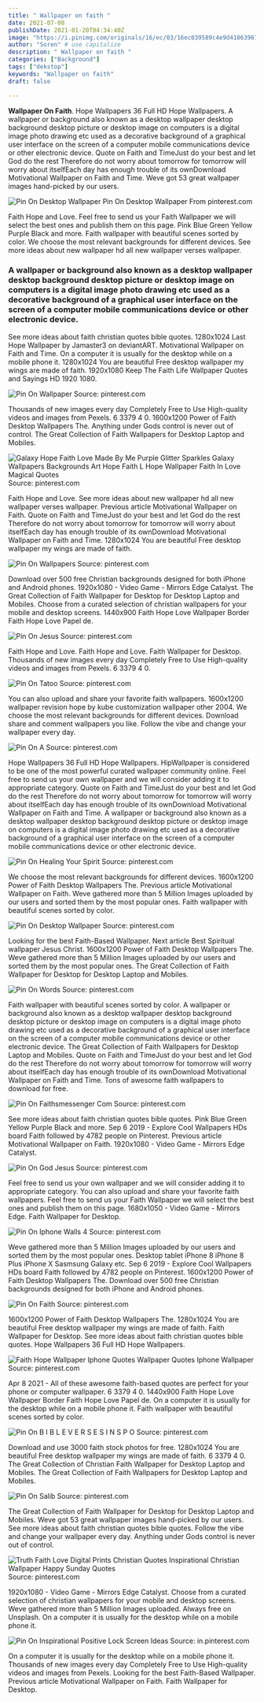 ```yaml
---
title: " Wallpaper on faith "
date: 2021-07-08
publishDate: 2021-01-20T04:34:40Z
image: "https://i.pinimg.com/originals/16/ec/03/16ec039589c4e9d4106396778c6a2357.jpg"
author: "Soren" # use capitalize
description: " Wallpaper on faith "
categories: ["Background"]
tags: ["dekstop"]
keywords: "Wallpaper on faith"
draft: false

---
```



**Wallpaper On Faith**. Hope Wallpapers 36 Full HD Hope Wallpapers. A wallpaper or background also known as a desktop wallpaper desktop background desktop picture or desktop image on computers is a digital image photo drawing etc used as a decorative background of a graphical user interface on the screen of a computer mobile communications device or other electronic device. Quote on Faith and TimeJust do your best and let God do the rest Therefore do not worry about tomorrow for tomorrow will worry about itselfEach day has enough trouble of its ownDownload Motivational Wallpaper on Faith and Time. Weve got 53 great wallpaper images hand-picked by our users.

![Pin On Desktop Wallpaper](https://i.pinimg.com/originals/3b/e0/56/3be056d950a888cf4206f957c62d31c9.jpg "Pin On Desktop Wallpaper")
Pin On Desktop Wallpaper From pinterest.com


Faith Hope and Love. Feel free to send us your Faith Wallpaper we will select the best ones and publish them on this page. Pink Blue Green Yellow Purple Black and more. Faith wallpaper with beautiful scenes sorted by color. We choose the most relevant backgrounds for different devices. See more ideas about new wallpaper hd all new wallpaper verses wallpaper.

### A wallpaper or background also known as a desktop wallpaper desktop background desktop picture or desktop image on computers is a digital image photo drawing etc used as a decorative background of a graphical user interface on the screen of a computer mobile communications device or other electronic device.

See more ideas about faith christian quotes bible quotes. 1280x1024 Last Hope Wallpaper by Jamaster3 on deviantART. Motivational Wallpaper on Faith and Time. On a computer it is usually for the desktop while on a mobile phone it. 1280x1024 You are beautiful Free desktop wallpaper my wings are made of faith. 1920x1080 Keep The Faith Life Wallpaper Quotes and Sayings HD 1920 1080.


![Pin On Wallpaper](https://i.pinimg.com/474x/9e/9b/a5/9e9ba5f9d0ea15ca39ac8212b790c720.jpg "Pin On Wallpaper")
Source: pinterest.com

Thousands of new images every day Completely Free to Use High-quality videos and images from Pexels. 6 3379 4 0. 1600x1200 Power of Faith Desktop Wallpapers The. Anything under Gods control is never out of control. The Great Collection of Faith Wallpapers for Desktop Laptop and Mobiles.

![Galaxy Hope Faith Love Made By Me Purple Glitter Sparkles Galaxy Wallpapers Backgrounds Art Hope Faith L Hope Wallpaper Faith In Love Magical Quotes](https://i.pinimg.com/736x/0e/86/ab/0e86ab30425e596885581e8f2760cd2c.jpg "Galaxy Hope Faith Love Made By Me Purple Glitter Sparkles Galaxy Wallpapers Backgrounds Art Hope Faith L Hope Wallpaper Faith In Love Magical Quotes")
Source: pinterest.com

Faith Hope and Love. See more ideas about new wallpaper hd all new wallpaper verses wallpaper. Previous article Motivational Wallpaper on Faith. Quote on Faith and TimeJust do your best and let God do the rest Therefore do not worry about tomorrow for tomorrow will worry about itselfEach day has enough trouble of its ownDownload Motivational Wallpaper on Faith and Time. 1280x1024 You are beautiful Free desktop wallpaper my wings are made of faith.

![Pin On Wallpapers](https://i.pinimg.com/originals/80/55/0c/80550cca61ad46a9126a8b624e103dd0.jpg "Pin On Wallpapers")
Source: pinterest.com

Download over 500 free Christian backgrounds designed for both iPhone and Android phones. 1920x1080 - Video Game - Mirrors Edge Catalyst. The Great Collection of Faith Wallpaper for Desktop for Desktop Laptop and Mobiles. Choose from a curated selection of christian wallpapers for your mobile and desktop screens. 1440x900 Faith Hope Love Wallpaper Border Faith Hope Love Papel de.

![Pin On Jesus](https://i.pinimg.com/originals/11/bf/2c/11bf2c84fe9b62f90692a32e04ab28c1.jpg "Pin On Jesus")
Source: pinterest.com

Faith Hope and Love. Faith Hope and Love. Faith Wallpaper for Desktop. Thousands of new images every day Completely Free to Use High-quality videos and images from Pexels. 6 3379 4 0.

![Pin On Tatoo](https://i.pinimg.com/originals/d0/2b/14/d02b144e63c61fc90b4b884577fe3167.jpg "Pin On Tatoo")
Source: pinterest.com

You can also upload and share your favorite faith wallpapers. 1600x1200 wallpaper revision hope by kube customization wallpaper other 2004. We choose the most relevant backgrounds for different devices. Download share and comment wallpapers you like. Follow the vibe and change your wallpaper every day.

![Pin On A](https://i.pinimg.com/originals/8c/83/d4/8c83d42612d690b073fc2da7c31c7600.jpg "Pin On A")
Source: pinterest.com

Hope Wallpapers 36 Full HD Hope Wallpapers. HipWallpaper is considered to be one of the most powerful curated wallpaper community online. Feel free to send us your own wallpaper and we will consider adding it to appropriate category. Quote on Faith and TimeJust do your best and let God do the rest Therefore do not worry about tomorrow for tomorrow will worry about itselfEach day has enough trouble of its ownDownload Motivational Wallpaper on Faith and Time. A wallpaper or background also known as a desktop wallpaper desktop background desktop picture or desktop image on computers is a digital image photo drawing etc used as a decorative background of a graphical user interface on the screen of a computer mobile communications device or other electronic device.

![Pin On Healing Your Spirit](https://i.pinimg.com/474x/ce/e8/c4/cee8c4dd049f223b4921d41ea2d44220.jpg "Pin On Healing Your Spirit")
Source: pinterest.com

We choose the most relevant backgrounds for different devices. 1600x1200 Power of Faith Desktop Wallpapers The. Previous article Motivational Wallpaper on Faith. Weve gathered more than 5 Million Images uploaded by our users and sorted them by the most popular ones. Faith wallpaper with beautiful scenes sorted by color.

![Pin On Desktop Wallpaper](https://i.pinimg.com/originals/3b/e0/56/3be056d950a888cf4206f957c62d31c9.jpg "Pin On Desktop Wallpaper")
Source: pinterest.com

Looking for the best Faith-Based Wallpaper. Next article Best Spiritual wallpaper Jesus Christ. 1600x1200 Power of Faith Desktop Wallpapers The. Weve gathered more than 5 Million Images uploaded by our users and sorted them by the most popular ones. The Great Collection of Faith Wallpaper for Desktop for Desktop Laptop and Mobiles.

![Pin On Words](https://i.pinimg.com/736x/60/5a/22/605a22a304aa67256dc7171a91d43e28.jpg "Pin On Words")
Source: pinterest.com

Faith wallpaper with beautiful scenes sorted by color. A wallpaper or background also known as a desktop wallpaper desktop background desktop picture or desktop image on computers is a digital image photo drawing etc used as a decorative background of a graphical user interface on the screen of a computer mobile communications device or other electronic device. The Great Collection of Faith Wallpapers for Desktop Laptop and Mobiles. Quote on Faith and TimeJust do your best and let God do the rest Therefore do not worry about tomorrow for tomorrow will worry about itselfEach day has enough trouble of its ownDownload Motivational Wallpaper on Faith and Time. Tons of awesome faith wallpapers to download for free.

![Pin On Faithsmessenger Com](https://i.pinimg.com/736x/ed/02/ae/ed02ae2d86a61b87caf201e2cd0531fe.jpg "Pin On Faithsmessenger Com")
Source: pinterest.com

See more ideas about faith christian quotes bible quotes. Pink Blue Green Yellow Purple Black and more. Sep 6 2019 - Explore Cool Wallpapers HDs board Faith followed by 4782 people on Pinterest. Previous article Motivational Wallpaper on Faith. 1920x1080 - Video Game - Mirrors Edge Catalyst.

![Pin On God Jesus](https://i.pinimg.com/originals/87/b8/b9/87b8b90fb6934110faa046f575382eae.png "Pin On God Jesus")
Source: pinterest.com

Feel free to send us your own wallpaper and we will consider adding it to appropriate category. You can also upload and share your favorite faith wallpapers. Feel free to send us your Faith Wallpaper we will select the best ones and publish them on this page. 1680x1050 - Video Game - Mirrors Edge. Faith Wallpaper for Desktop.

![Pin On Iphone Walls 4](https://i.pinimg.com/originals/a6/3f/3c/a63f3ca6b99a9bfd6b353adbd52166a1.jpg "Pin On Iphone Walls 4")
Source: pinterest.com

Weve gathered more than 5 Million Images uploaded by our users and sorted them by the most popular ones. Desktop tablet iPhone 8 iPhone 8 Plus iPhone X Sasmsung Galaxy etc. Sep 6 2019 - Explore Cool Wallpapers HDs board Faith followed by 4782 people on Pinterest. 1600x1200 Power of Faith Desktop Wallpapers The. Download over 500 free Christian backgrounds designed for both iPhone and Android phones.

![Pin On Faith](https://i.pinimg.com/originals/7b/1f/d4/7b1fd4ae58d710fc264790a1303e52e6.jpg "Pin On Faith")
Source: pinterest.com

1600x1200 Power of Faith Desktop Wallpapers The. 1280x1024 You are beautiful Free desktop wallpaper my wings are made of faith. Faith Wallpaper for Desktop. See more ideas about faith christian quotes bible quotes. Hope Wallpapers 36 Full HD Hope Wallpapers.

![Faith Hope Wallpaper Iphone Quotes Wallpaper Quotes Iphone Wallpaper](https://i.pinimg.com/originals/d2/13/f0/d213f0190c385be56911d126fba35dfe.jpg "Faith Hope Wallpaper Iphone Quotes Wallpaper Quotes Iphone Wallpaper")
Source: pinterest.com

Apr 8 2021 - All of these awesome faith-based quotes are perfect for your phone or computer wallpaper. 6 3379 4 0. 1440x900 Faith Hope Love Wallpaper Border Faith Hope Love Papel de. On a computer it is usually for the desktop while on a mobile phone it. Faith wallpaper with beautiful scenes sorted by color.

![Pin On B I B L E V E R S E S I N S P O](https://i.pinimg.com/originals/4e/a3/f5/4ea3f5bad6feeab362e62d082370b485.jpg "Pin On B I B L E V E R S E S I N S P O")
Source: pinterest.com

Download and use 3000 faith stock photos for free. 1280x1024 You are beautiful Free desktop wallpaper my wings are made of faith. 6 3379 4 0. The Great Collection of Christian Faith Wallpaper for Desktop Laptop and Mobiles. The Great Collection of Faith Wallpapers for Desktop Laptop and Mobiles.

![Pin On Salib](https://i.pinimg.com/originals/7f/ac/71/7fac71c9665640addc733d37232b33c2.jpg "Pin On Salib")
Source: pinterest.com

The Great Collection of Faith Wallpaper for Desktop for Desktop Laptop and Mobiles. Weve got 53 great wallpaper images hand-picked by our users. See more ideas about faith christian quotes bible quotes. Follow the vibe and change your wallpaper every day. Anything under Gods control is never out of control.

![Truth Faith Love Digital Prints Christian Quotes Inspirational Christian Wallpaper Happy Sunday Quotes](https://i.pinimg.com/originals/88/02/bb/8802bbdd885599e755e918a1da389094.jpg "Truth Faith Love Digital Prints Christian Quotes Inspirational Christian Wallpaper Happy Sunday Quotes")
Source: pinterest.com

1920x1080 - Video Game - Mirrors Edge Catalyst. Choose from a curated selection of christian wallpapers for your mobile and desktop screens. Weve gathered more than 5 Million Images uploaded. Always free on Unsplash. On a computer it is usually for the desktop while on a mobile phone it.

![Pin On Inspirational Positive Lock Screen Ideas](https://i.pinimg.com/originals/16/ec/03/16ec039589c4e9d4106396778c6a2357.jpg "Pin On Inspirational Positive Lock Screen Ideas")
Source: in.pinterest.com

On a computer it is usually for the desktop while on a mobile phone it. Thousands of new images every day Completely Free to Use High-quality videos and images from Pexels. Looking for the best Faith-Based Wallpaper. Previous article Motivational Wallpaper on Faith. Faith Wallpaper for Desktop.

